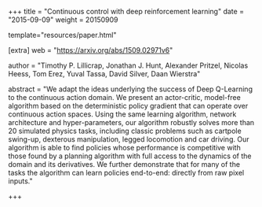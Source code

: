 +++
title = "Continuous control with deep reinforcement learning"
date = "2015-09-09"
weight = 20150909


template="resources/paper.html"

[extra]
web = "https://arxiv.org/abs/1509.02971v6"

author = "Timothy P. Lillicrap, Jonathan J. Hunt, Alexander Pritzel, Nicolas Heess, Tom Erez, Yuval Tassa, David Silver, Daan Wierstra"

abstract = "We adapt the ideas underlying the success of Deep Q-Learning to the continuous action domain. We present an actor-critic, model-free algorithm based on the deterministic policy gradient that can operate over continuous action spaces. Using the same learning algorithm, network architecture and hyper-parameters, our algorithm robustly solves more than 20 simulated physics tasks, including classic problems such as cartpole swing-up, dexterous manipulation, legged locomotion and car driving. Our algorithm is able to find policies whose performance is competitive with those found by a planning algorithm with full access to the dynamics of the domain and its derivatives. We further demonstrate that for many of the tasks the algorithm can learn policies end-to-end: directly from raw pixel inputs."

+++